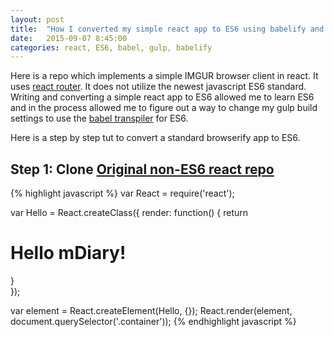 ```yaml
---
layout: post
title:  "How I converted my simple react app to ES6 using babelify and gulp"
date:   2015-09-07 8:45:00
categories: react, ES6, babel, gulp, babelify
---
```


Here is a repo which implements a simple IMGUR browser client in react. It uses [react router](https://github.com/sunkay/react-flux-imgur). It does not utilize the newest javascript ES6 standard. Writing and converting a simple react app to ES6 allowed me to learn ES6 and in the process allowed me to figure out a way to change my gulp build settings to use the [babel transpiler](https://www.npmjs.com/package/babelify) for ES6.

Here is a step by step tut to convert a standard browserify app to ES6.

Step 1: Clone [Original non-ES6 react repo](https://github.com/sunkay/mdiary/tree/v0.1)
--------------------------------
{% highlight javascript %}
var React = require('react');
<div>
var Hello = React.createClass({
  render: function() {
    return <h1 className="red">
      Hello mDiary!
    </h1>
  }
</div>
});

var element = React.createElement(Hello, {});
React.render(element, document.querySelector('.container'));
{% endhighlight javascript %}
